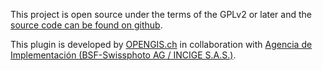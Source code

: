 This project is open source under the terms of the GPLv2 or later and the [source code can be found on github](https://github.com/opengisch/QgisModelBaker).

This plugin is developed by [OPENGIS.ch](https://www.opengis.ch) in collaboration with [Agencia de Implementación (BSF-Swissphoto AG / INCIGE S.A.S.)](https://www.proadmintierra.info/).
